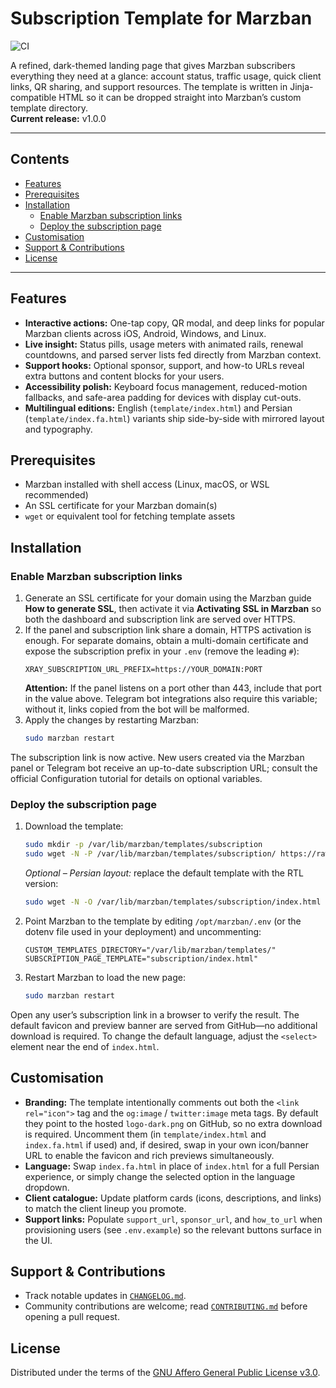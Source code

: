 # Subscription Template for Marzban

![CI](https://github.com/YrustPd/Subscription-Template/actions/workflows/ci.yml/badge.svg)

A refined, dark-themed landing page that gives Marzban subscribers everything they need at a glance: account status, traffic usage, quick client links, QR sharing, and support resources. The template is written in Jinja-compatible HTML so it can be dropped straight into Marzban’s custom template directory.  
**Current release:** v1.0.0

---

## Contents
- [Features](#features)
- [Prerequisites](#prerequisites)
- [Installation](#installation)
  - [Enable Marzban subscription links](#enable-marzban-subscription-links)
  - [Deploy the subscription page](#deploy-the-subscription-page)
- [Customisation](#customisation)
- [Support & Contributions](#support--contributions)
- [License](#license)

---

## Features
- **Interactive actions:** One-tap copy, QR modal, and deep links for popular Marzban clients across iOS, Android, Windows, and Linux.
- **Live insight:** Status pills, usage meters with animated rails, renewal countdowns, and parsed server lists fed directly from Marzban context.
- **Support hooks:** Optional sponsor, support, and how-to URLs reveal extra buttons and content blocks for your users.
- **Accessibility polish:** Keyboard focus management, reduced-motion fallbacks, and safe-area padding for devices with display cut-outs.
- **Multilingual editions:** English (`template/index.html`) and Persian (`template/index.fa.html`) variants ship side-by-side with mirrored layout and typography.

## Prerequisites
- Marzban installed with shell access (Linux, macOS, or WSL recommended)
- An SSL certificate for your Marzban domain(s)
- `wget` or equivalent tool for fetching template assets

## Installation

### Enable Marzban subscription links
1. Generate an SSL certificate for your domain using the Marzban guide **How to generate SSL**, then activate it via **Activating SSL in Marzban** so both the dashboard and subscription link are served over HTTPS.
2. If the panel and subscription link share a domain, HTTPS activation is enough. For separate domains, obtain a multi-domain certificate and expose the subscription prefix in your `.env` (remove the leading `#`):
   ```dotenv
   XRAY_SUBSCRIPTION_URL_PREFIX=https://YOUR_DOMAIN:PORT
   ```
   **Attention:** If the panel listens on a port other than 443, include that port in the value above. Telegram bot integrations also require this variable; without it, links copied from the bot will be malformed.
3. Apply the changes by restarting Marzban:
   ```bash
   sudo marzban restart
   ```

The subscription link is now active. New users created via the Marzban panel or Telegram bot receive an up-to-date subscription URL; consult the official Configuration tutorial for details on optional variables.

### Deploy the subscription page
1. Download the template:
   ```bash
   sudo mkdir -p /var/lib/marzban/templates/subscription
   sudo wget -N -P /var/lib/marzban/templates/subscription/ https://raw.githubusercontent.com/YrustPd/Subscription-Template/main/template/index.html
   ```
   _Optional – Persian layout:_ replace the default template with the RTL version:
   ```bash
   sudo wget -N -O /var/lib/marzban/templates/subscription/index.html https://raw.githubusercontent.com/YrustPd/Subscription-Template/main/template/index.fa.html
   ```
2. Point Marzban to the template by editing `/opt/marzban/.env` (or the dotenv file used in your deployment) and uncommenting:
   ```dotenv
   CUSTOM_TEMPLATES_DIRECTORY="/var/lib/marzban/templates/"
   SUBSCRIPTION_PAGE_TEMPLATE="subscription/index.html"
   ```
3. Restart Marzban to load the new page:
   ```bash
   sudo marzban restart
   ```

Open any user’s subscription link in a browser to verify the result. The default favicon and preview banner are served from GitHub—no additional download is required. To change the default language, adjust the `<select>` element near the end of `index.html`.

## Customisation
- **Branding:** The template intentionally comments out both the `<link rel="icon">` tag and the `og:image` / `twitter:image` meta tags. By default they point to the hosted `logo-dark.png` on GitHub, so no extra download is required. Uncomment them (in `template/index.html` and `index.fa.html` if used) and, if desired, swap in your own icon/banner URL to enable the favicon and rich previews simultaneously.
- **Language:** Swap `index.fa.html` in place of `index.html` for a full Persian experience, or simply change the selected option in the language dropdown.
- **Client catalogue:** Update platform cards (icons, descriptions, and links) to match the client lineup you promote.
- **Support links:** Populate `support_url`, `sponsor_url`, and `how_to_url` when provisioning users (see `.env.example`) so the relevant buttons surface in the UI.

## Support & Contributions
- Track notable updates in [`CHANGELOG.md`](CHANGELOG.md).
- Community contributions are welcome; read [`CONTRIBUTING.md`](CONTRIBUTING.md) before opening a pull request.

## License
Distributed under the terms of the [GNU Affero General Public License v3.0](LICENSE).
